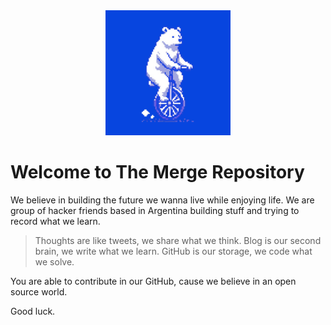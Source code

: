 <div align="center">
  <img src="https://github.com/The-Merge-Repository/.github/blob/main/THE_MERGE.png" alt="Imagine a bear in a unicycle" width="200" height="200">
</div>

# Welcome to The Merge Repository

We believe in building the future we wanna live while enjoying life. We are group of hacker friends based in Argentina building stuff and trying to record what we learn.

> Thoughts are like tweets, we share what we think.
> Blog is our second brain, we write what we learn.
> GitHub is our storage, we code what we solve.

You are able to contribute in our GitHub, cause we believe in an open source world.

Good luck.
